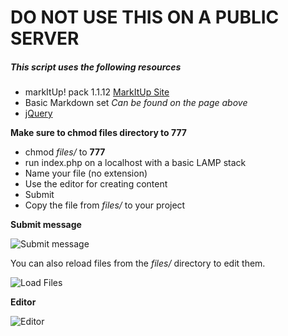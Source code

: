 DO NOT USE THIS ON A PUBLIC SERVER
==================

##### This script uses the following resources
- markItUp! pack 1.1.12  [MarkItUp Site](http://markitup.jaysalvat.com/downloads/ "MarkItUp")
- Basic Markdown set _Can be found on the page above_
- [jQuery](http://jquery.com/ "jQuery")

**Make sure to chmod files directory to 777**

- chmod _files/_ to **777**
- run index.php on a localhost with a basic LAMP stack
- Name your file (no extension)
- Use the editor for creating content
- Submit
- Copy the file from _files/_ to your project

**Submit message**

![Submit message](https://github.com/topdown/PHP-MD-Editor/blob/master/screenshots/message.png?raw=true "Submit message")

You can also reload files from the _files/_ directory to edit them.

![Load Files](https://github.com/topdown/PHP-MD-Editor/blob/master/screenshots/load.png?raw=true "Load Files")

**Editor**

![Editor](https://github.com/topdown/PHP-MD-Editor/blob/master/screenshots/editor.png?raw=true "Editor")